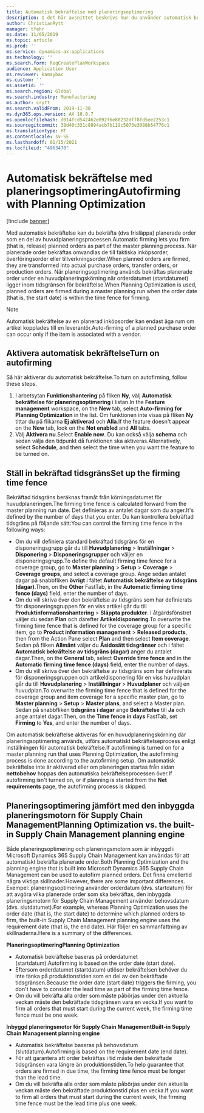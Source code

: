 ```yaml
---
title: Automatisk bekräftelse med planeringsoptimering
description: I det här avsnittet beskrivs hur du använder automatisk bekräftelse för planeringsoptimering.
author: ChristianRytt
manager: tfehr
ms.date: 11/05/2019
ms.topic: article
ms.prod: ''
ms.service: dynamics-ax-applications
ms.technology: ''
ms.search.form: ReqCreatePlanWorkspace
audience: Application User
ms.reviewer: kamaybac
ms.custom: ''
ms.assetid: ''
ms.search.region: Global
ms.search.industry: Manufacturing
ms.author: crytt
ms.search.validFrom: 2019-11-30
ms.dyn365.ops.version: AX 10.0.7
ms.openlocfilehash: d014fcd542462e092f6e88232dff8fd5ee2253c1
ms.sourcegitcommit: 38d40c331c8894acb7b119c5073e3088b54776c1
ms.translationtype: HT
ms.contentlocale: sv-SE
ms.lasthandoff: 01/15/2021
ms.locfileid: "4963470"
---
```

# <a name="autofirming-with-planning-optimization"></a><span data-ttu-id="d1755-103">Automatisk bekräftelse med planeringsoptimering</span><span class="sxs-lookup"><span data-stu-id="d1755-103">Autofirming with Planning Optimization</span></span>

[!include [banner](../../includes/banner.md)]

<span data-ttu-id="d1755-104">Med automatisk bekräftelse kan du bekräfta (dvs frisläppa) planerade order som en del av huvudplaneringsprocessen.</span><span class="sxs-lookup"><span data-stu-id="d1755-104">Automatic firming lets you firm (that is, release) planned orders as part of the master planning process.</span></span> <span data-ttu-id="d1755-105">När planerade order bekräftas omvandlas de till faktiska inköpsorder, överföringsorder eller tillverkningsorder.</span><span class="sxs-lookup"><span data-stu-id="d1755-105">When planned orders are firmed, they are transformed into actual purchase orders, transfer orders, or production orders.</span></span> <span data-ttu-id="d1755-106">När planeringsoptimering används bekräftas planerade order under en huvudplaneringskörning när orderdatumet (startdatumet) ligger inom tidsgränsen för bekräftelse.</span><span class="sxs-lookup"><span data-stu-id="d1755-106">When Planning Optimization is used, planned orders are firmed during a master planning run when the order date (that is, the start date) is within the time fence for firming.</span></span>

> [!NOTE]
> <span data-ttu-id="d1755-107">Automatisk bekräftelse av en planerad inköpsorder kan endast äga rum om artikel kopplades till en leverantör.</span><span class="sxs-lookup"><span data-stu-id="d1755-107">Auto-firming of a planned purchase order can occur only if the item is associated with a vendor.</span></span>

## <a name="turn-on-autofirming"></a><span data-ttu-id="d1755-108">Aktivera automatisk bekräftelse</span><span class="sxs-lookup"><span data-stu-id="d1755-108">Turn on autofirming</span></span>

<span data-ttu-id="d1755-109">Så här aktiverar du automatisk bekräftelse.</span><span class="sxs-lookup"><span data-stu-id="d1755-109">To turn on autofirming, follow these steps.</span></span>

1. <span data-ttu-id="d1755-110">I arbetsytan **Funktionshantering** på fliken **Ny**, välj **Automatisk bekräftelse för planeringsoptimering** i listan.</span><span class="sxs-lookup"><span data-stu-id="d1755-110">In the **Feature management** workspace, on the **New** tab, select **Auto-firming for Planning Optimization** in the list.</span></span> <span data-ttu-id="d1755-111">Om funktionen inte visas på fliken **Ny** tittar du på flikarna **Ej aktiverad** och **Alla**.</span><span class="sxs-lookup"><span data-stu-id="d1755-111">If the feature doesn't appear on the **New** tab, look on the **Not enabled** and **All** tabs.</span></span>
1. <span data-ttu-id="d1755-112">Välj **Aktivera nu**.</span><span class="sxs-lookup"><span data-stu-id="d1755-112">Select **Enable now**.</span></span> <span data-ttu-id="d1755-113">Du kan också välja **schema** och sedan välja den tidpunkt då funktionen ska aktiveras.</span><span class="sxs-lookup"><span data-stu-id="d1755-113">Alternatively, select **Schedule**, and then select the time when you want the feature to be turned on.</span></span>

## <a name="set-up-the-firming-time-fence"></a><span data-ttu-id="d1755-114">Ställ in bekräftad tidsgräns</span><span class="sxs-lookup"><span data-stu-id="d1755-114">Set up the firming time fence</span></span>

<span data-ttu-id="d1755-115">Bekräftad tidsgräns beräknas framåt från körningsdatumet för huvudplaneringen.</span><span class="sxs-lookup"><span data-stu-id="d1755-115">The firming time fence is calculated forward from the master planning run date.</span></span> <span data-ttu-id="d1755-116">Det definieras av antalet dagar som du anger.</span><span class="sxs-lookup"><span data-stu-id="d1755-116">It's defined by the number of days that you enter.</span></span> <span data-ttu-id="d1755-117">Du kan kontrollera bekräftad tidsgräns på följande sätt:</span><span class="sxs-lookup"><span data-stu-id="d1755-117">You can control the firming time fence in the following ways:</span></span>

- <span data-ttu-id="d1755-118">Om du vill definiera standard bekräftad tidsgräns för en disponeringsgrupp går du till **Huvudplanering** \> **Inställningar** \> **Disponering** \> **Disponeringsgrupper** och väljer en disponeringsgrupp.</span><span class="sxs-lookup"><span data-stu-id="d1755-118">To define the default firming time fence for a coverage group, go to **Master planning** \> **Setup** \> **Coverage** \> **Coverage groups**, and select a coverage group.</span></span> <span data-ttu-id="d1755-119">Ange sedan antalet dagar på snabbfliken **övrigt** i fältet **Automatisk bekräftelse av tidsgräns (dagar)**.</span><span class="sxs-lookup"><span data-stu-id="d1755-119">Then, on the **Other** FastTab, in the **Automatic firming time fence (days)** field, enter the number of days.</span></span>
- <span data-ttu-id="d1755-120">Om du vill skriva över den bekräftelse av tidsgräns som har definierats för disponeringsgruppen för en viss artikel går du till **Produktinformationshantering** \> **Släppta produkter**. I åtgärdsfönstret väljer du sedan **Plan** och därefter **Artikeldisponering**.</span><span class="sxs-lookup"><span data-stu-id="d1755-120">To overwrite the firming time fence that is defined for the coverage group for a specific item, go to **Product information management** \> **Released products**, then from the Action Pane select **Plan** and then select **Item coverage**.</span></span> <span data-ttu-id="d1755-121">Sedan på fliken **Allmänt** väljer du **Åsidosätt tidsgränser** och i fältet **Automatisk bekräftelse av tidsgräns (dagar)** anger du antalet dagar.</span><span class="sxs-lookup"><span data-stu-id="d1755-121">Then, on the **General** tab, select **Override time fence** and in the **Automatic firming time fence (days)** field, enter the number of days.</span></span>
- <span data-ttu-id="d1755-122">Om du vill skriva över den bekräftelse av tidsgräns som har definierats för disponeringsgruppen och artikeldisponering för en viss huvudplan går du till **Huvudplanering** \> **Inställningar** \> **Huvudplaner** och välj en huvudplan.</span><span class="sxs-lookup"><span data-stu-id="d1755-122">To overwrite the firming time fence that is defined for the coverage group and item coverage for a specific master plan, go to **Master planning** \> **Setup** \> **Master plans**, and select a Master plan.</span></span> <span data-ttu-id="d1755-123">Sedan på snabbfliken **tidsgräns i dagar** ange **Bekräftelse** till **Ja** och ange antalet dagar.</span><span class="sxs-lookup"><span data-stu-id="d1755-123">Then, on the **Time fence in days** FastTab, set **Firming** to **Yes**, and enter the number of days.</span></span>

<span data-ttu-id="d1755-124">Om automatisk bekräftelse aktiveras för en huvudplaneringskörning där planeringsoptimering används, utförs automatiskt bekräftelseprocess enligt inställningen för automatisk bekräftelse.</span><span class="sxs-lookup"><span data-stu-id="d1755-124">If autofirming is turned on for a master planning run that uses Planning Optimization, the autofirming process is done according to the autofirming setup.</span></span> <span data-ttu-id="d1755-125">Om automatisk bekräftelse inte är aktiverad eller om planeringen startas från sidan **nettobehov** hoppas den automatiska bekräftelseprocessen över.</span><span class="sxs-lookup"><span data-stu-id="d1755-125">If autofirming isn't turned on, or if planning is started from the **Net requirements** page, the autofirming process is skipped.</span></span>

## <a name="planning-optimization-vs-the-built-in-supply-chain-management-planning-engine"></a><span data-ttu-id="d1755-126">Planeringsoptimering jämfört med den inbyggda planeringsmotorn för Supply Chain Management</span><span class="sxs-lookup"><span data-stu-id="d1755-126">Planning Optimization vs. the built-in Supply Chain Management planning engine</span></span>

<span data-ttu-id="d1755-127">Både planeringsoptimering och planeringsmotorn som är inbyggd i Microsoft Dynamics 365 Supply Chain Management kan användas för att automatiskt bekräfta planerade order.</span><span class="sxs-lookup"><span data-stu-id="d1755-127">Both Planning Optimization and the planning engine that is built into Microsoft Dynamics 365 Supply Chain Management can be used to autofirm planned orders.</span></span> <span data-ttu-id="d1755-128">Det finns emellertid några viktiga skillnader.</span><span class="sxs-lookup"><span data-stu-id="d1755-128">However, there are some important differences.</span></span> <span data-ttu-id="d1755-129">Exempel: planeringsoptimering använder orderdatum (dvs. startdatum) för att avgöra vilka planerade order som ska bekräftas, den inbyggda planeringsmotorn för Supply Chain Management använder behovsdatum (dvs. slutdatumet).</span><span class="sxs-lookup"><span data-stu-id="d1755-129">For example, whereas Planning Optimization uses the order date (that is, the start date) to determine which planned orders to firm, the built-in Supply Chain Management planning engine uses the requirement date (that is, the end date).</span></span> <span data-ttu-id="d1755-130">Här följer en sammanfattning av skillnaderna.</span><span class="sxs-lookup"><span data-stu-id="d1755-130">Here is a summary of the differences.</span></span>

<span data-ttu-id="d1755-131">**Planeringsoptimering**</span><span class="sxs-lookup"><span data-stu-id="d1755-131">**Planning Optimization**</span></span>

- <span data-ttu-id="d1755-132">Automatisk bekräftelse baseras på orderdatumet (startdatum).</span><span class="sxs-lookup"><span data-stu-id="d1755-132">Autofirming is based on the order date (start date).</span></span>
- <span data-ttu-id="d1755-133">Eftersom orderdatumet (startdatum) utlöser bekräftelsen behöver du inte tänka på produktionstiden som en del av den bekräftade tidsgränsen.</span><span class="sxs-lookup"><span data-stu-id="d1755-133">Because the order date (start date) triggers the firming, you don't have to consider the lead time as part of the firming time fence.</span></span>
- <span data-ttu-id="d1755-134">Om du vill bekräfta alla order som måste påbörjas under den aktuella veckan måste den bekräftade tidsgränsen vara en vecka.</span><span class="sxs-lookup"><span data-stu-id="d1755-134">If you want to firm all orders that must start during the current week, the firming time fence must be one week.</span></span>

<span data-ttu-id="d1755-135">**Inbyggd planeringsmotor för Supply Chain Management**</span><span class="sxs-lookup"><span data-stu-id="d1755-135">**Built-in Supply Chain Management planning engine**</span></span>

- <span data-ttu-id="d1755-136">Automatisk bekräftelse baseras på behovsdatum (slutdatum).</span><span class="sxs-lookup"><span data-stu-id="d1755-136">Autofirming is based on the requirement date (end date).</span></span>
- <span data-ttu-id="d1755-137">För att garantera att order bekräftas i tid måste den bekräftade tidsgränsen vara längre än produktionstiden.</span><span class="sxs-lookup"><span data-stu-id="d1755-137">To help guarantee that orders are firmed in due time, the firming time fence must be longer than the lead time.</span></span>
- <span data-ttu-id="d1755-138">Om du vill bekräfta alla order som måste påbörjas under den aktuella veckan måste den bekräftade produktionstid plus en vecka.</span><span class="sxs-lookup"><span data-stu-id="d1755-138">If you want to firm all orders that must start during the current week, the firming time fence must be the lead time plus one week.</span></span>
